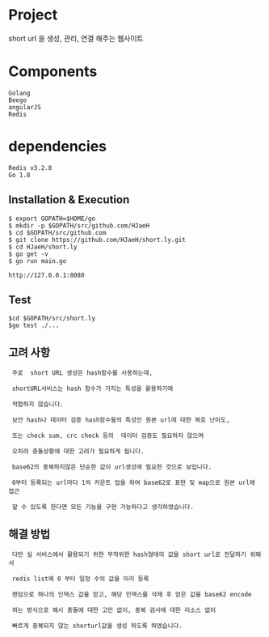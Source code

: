 # Project
short url 을 생성, 관리, 연결 해주는 웹사이트 

# Components
````
Golang
Beego
angularJS
Redis
````

# dependencies
````
Redis v3.2.8
Go 1.8

````


## Installation & Execution
````
$ export GOPATH=$HOME/go
$ mkdir -p $GOPATH/src/github.com/HJaeH
$ cd $GOPATH/src/github.com
$ git clone https://github.com/HJaeH/short.ly.git
$ cd HJaeH/short.ly
$ go get -v
$ go run main.go

http://127.0.0.1:8080

````



## Test
````
$cd $GOPATH/src/short.ly
$go test ./...

````

## 고려 사항
````
 주로  short URL 생성은 hash함수를 사용하는데,
 
 shortURL서비스는 hash 함수가 가지는 특성을 활용하기에
 
 적합하지 않습니다.
 
 보안 hash나 데이터 검증 hash함수들의 특성인 원본 url에 대한 복호 난이도, 
 
 또는 check sum, crc check 등의  데이터 검증도 필요하지 않으며 
 
 오히려 충돌상황에 대한 고려가 필요하게 됩니다. 
 
 base62의 중복하지않은 단순한 값이 url생성에 필요한 것으로 보입니다.
 
 0부터 등록되는 url마다 1씩 카운트 업을 하여 base62로 표현 및 map으로 원본 url에 접근
 
 할 수 있도록 한다면 모든 기능을 구현 가능하다고 생각하였습니다.
```` 

## 해결 방법
````
 다만 실 서비스에서 활용되기 위한 무작위한 hash형태의 값을 short url로 전달하기 위해서
 
 redis list에 0 부터 일정 수의 값을 미리 등록
  
 랜덤으로 하나의 인덱스 값을 얻고, 해당 인덱스를 삭제 후 얻은 값을 base62 encode
 
 하는 방식으로 해시 충돌에 대한 고민 없이, 중복 검사에 대한 리소스 없이
 
 빠르게 중복되지 않는 shorturl값을 생성 하도록 하였습니다.
 
 
````

